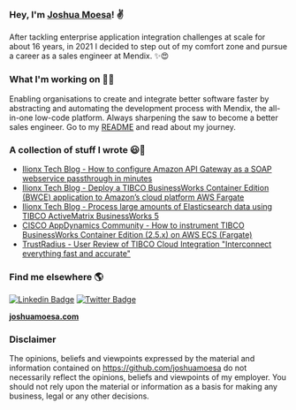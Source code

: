 ### Hey, I'm [Joshua Moesa](https://joshuamoesa.com)! ✌

After tackling enterprise application integration challenges at scale for about 16 years, in 2021 I decided to step out of my comfort zone and pursue a career as a sales engineer at Mendix. ✨😍

### What I'm working on 👨‍💻

Enabling organisations to create and integrate better software faster by abstracting and automating the development process with Mendix, the all-in-one low-code platform. Always sharpening the saw to become a better sales engineer. Go to my [README](https://github.com/joshuamoesa/sales-engineer-readme) and read about my journey.  

### A collection of stuff I wrote 😃🧾
<!-- BLOG-POST-LIST:START -->
- [Ilionx Tech Blog - How to configure Amazon API Gateway as a SOAP webservice passthrough in minutes](https://tech.ilionx.com/how-configure-amazon-api-gateway-soap-webservice-passthrough-minutes/)
- [Ilionx Tech Blog - Deploy a TIBCO BusinessWorks Container Edition (BWCE) application to Amazon’s cloud platform AWS Fargate](https://tech.ilionx.com/deploy-a-tibco-businessworks-container-edition-bwce-application-to-amazons-cloud-platform-aws-fargate/)
- [Ilionx Tech Blog - Process large amounts of Elasticsearch data using TIBCO ActiveMatrix BusinessWorks 5](https://tech.ilionx.com/process-large-amounts-of-elasticsearch-data-using-tibco-activematrix-businessworks-5/)
- [CISCO AppDynamics Community - How to instrument TIBCO BusinessWorks Container Edition (2.5.x) on AWS ECS (Fargate)](https://community.appdynamics.com/t5/Java-Java-Agent-Installation-JVM/How-to-instrument-TIBCO-BusinessWorks-Container-Edition-2-5-x-on/td-p/41221)
- [TrustRadius - User Review of TIBCO Cloud Integration "Interconnect everything fast and accurate"](https://www.trustradius.com/reviews/tibco-businessworks-2017-07-25-15-58-11)


<!-- BLOG-POST-LIST:END -->

### Find me elsewhere 🌎

[![Linkedin Badge](https://img.shields.io/badge/-LinkedIn-blue?style=flat-square&logo=Linkedin&logoColor=white&link=https://www.linkedin.com/in/joshuamoesa/)](https://www.linkedin.com/in/joshuamoesa/)  [![Twitter Badge](https://img.shields.io/badge/-Twitter-1ca0f1?style=flat-square&labelColor=1ca0f1&logo=twitter&logoColor=white&link=https://twitter.com/joshuamoesa)](https://twitter.com/joshuamoesa)


**[joshuamoesa.com](https://joshuamoesa.com)**

### Disclaimer

The opinions, beliefs and viewpoints expressed by the material and information contained on https://github.com/joshuamoesa do not necessarily reflect the opinions, beliefs and viewpoints of my employer. You should not rely upon the material or information as a basis for making any business, legal or any other decisions.
